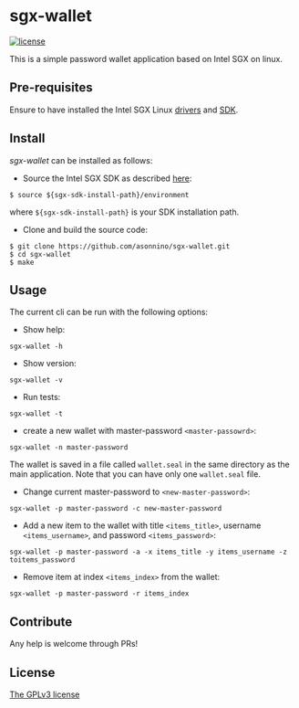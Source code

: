 # sgx-wallet
[![license](https://img.shields.io/badge/license-GPL3-brightgreen.svg)](https://github.com/asonnino/sgx-wallet/blob/master/LICENSE)

This is a simple password wallet application based on Intel SGX on linux. 


## Pre-requisites
Ensure to have installed the Intel SGX Linux [drivers](https://github.com/intel/linux-sgx-driver) and [SDK](https://github.com/intel/linux-sgx).


## Install
*sgx-wallet* can be installed as follows:

  - Source the Intel SGX SDK as described [here](https://github.com/intel/linux-sgx#install-the-intelr-sgx-sdk-1):
```
$ source ${sgx-sdk-install-path}/environment
```
where `${sgx-sdk-install-path}` is your SDK installation path. 

  - Clone and build the source code:
```
$ git clone https://github.com/asonnino/sgx-wallet.git
$ cd sgx-wallet
$ make
```


## Usage
The current cli can be run with the following options:
  - Show help:
```
sgx-wallet -h
```

  - Show version:
```
sgx-wallet -v
```

  - Run tests:
```
sgx-wallet -t
``` 

  - create a new wallet with master-password `<master-passowrd>`:
```
sgx-wallet -n master-password
``` 
The wallet is saved in a file called `wallet.seal` in the same directory as the main application. Note that you can have only one `wallet.seal` file.

  - Change current master-password to `<new-master-password>`:
```
sgx-wallet -p master-password -c new-master-password
``` 

  - Add a new item to the wallet with title `<items_title>`, username `<items_username>`, and password `<items_password>`:
```
sgx-wallet -p master-password -a -x items_title -y items_username -z toitems_password
``` 

  - Remove item at index `<items_index>` from the wallet:
```
sgx-wallet -p master-password -r items_index
``` 


## Contribute
Any help is welcome through PRs!


## License
[The GPLv3 license](https://www.gnu.org/licenses/gpl-3.0.en.html)


